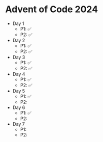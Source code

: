 # Advent of Code 2024

- Day 1
  - P1: ✅ 
  - P2: ✅
- Day 2
  - P1: ✅ 
  - P2: ✅
- Day 3
  - P1: ✅ 
  - P2: ✅
- Day 4
  - P1: ✅ 
  - P2: ✅
- Day 5
  - P1: ✅ 
  - P2: 
- Day 6
  - P1: ✅ 
  - P2: 
- Day 7
  - P1:  
  - P2: 